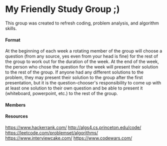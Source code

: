 My Friendly Study Group ;)
==========================

This group was created to refresh coding, problem analysis, and algorithm skills. 

#### Format

At the beginning of each week a rotating member of the group will choose a question (from any source, yes even from your head is fine) for the rest of the group to work out for the duration of the week.
At the end of the week, the person who chose the question for the week will present their solution to the rest of the group. If anyone had any different solutions to the problem, they may present their 
solution to the group after the first presentation, but it is the question-chooser's responsibility to come up with at least one solution to their own question and be able to present it (whiteboard, powerpoint, etc.)
to the rest of the group.

#### Members



#### Resources

https://www.hackerrank.com/
http://algs4.cs.princeton.edu/code/
https://leetcode.com/problemset/algorithms/
https://www.interviewcake.com/
https://www.codewars.com/
